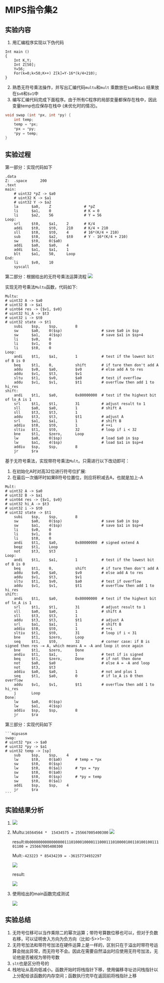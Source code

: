 # MIPS指令集2
## 实验内容
1. 用汇编程序实现以下伪代码
```
Int main ()
{
	Int K,Y;
	Int Z[50];
	Y=56;
	For(k=0;k<50;K++) Z[k]=Y-16*(k/4+210);
}
```
2. 熟悉无符号乘法操作，并写出汇编代码`multu`和`mult`
	乘数放在`$a0`和`$a1`
	结果放在`$v0`和`$v1`中
3. 编写汇编代码完成下面程序。由于所有C程序的局部变量都保存在栈中，因此变量temp也应保存在栈中 (未优化时的情况)。
```C
void swap (int *px, int *py) {
	int temp;
	temp = *px;
	*px = *py;
	*py = temp;
}
```
## 实验过程
第一部分：实现代码如下
```mipsasm
.data
Z:	.space		200
.text
main:
	# uint32 *pZ -> $a0
	# uint32 K -> $a1
	# uint32 Y -> $a2
	la      $a0,    Z               # *pZ
	li      $a1,    0               # K = 0
	li      $a2,    56              # Y = 56
Loop:
	srl     $t0,    $a1,    2       # K/4
	addi    $t0,    $t0,    210     # K/4 + 210
	sll     $t0,    $t0,    4       # 16*(K/4 + 210)
	sub     $t0,    $a2,    $t0     # Y - 16*(K/4 + 210)
	sw      $t0,    0($a0)
	addi    $a0,    $a0,    4
	addi    $a1,    $a1,    1
	blt     $a1,    50,     Loop
End:
	li      $v0,    10
	syscall 
```
第二部分：根据给出的无符号乘法运算流程
![](./img/1.png)

实现无符号乘法`Multu`函数，代码如下:

```mipsasm
Multu:
# uint32 A -> $a0
# uint32 B -> $a1
# uint64 res -> {$v1, $v0}
# uint32 hi_A -> $t3
# uint32 i -> $t0
# uint32 state -> $t1
	subi    $sp,    $sp,        8
	sw      $a0,    0($sp)                  # save $a0 in $sp
	sw      $a1,    4($sp)                  # save $a1 in $sp+4
	li      $v0,    0
	li      $v1,    0
	li      $t0,    0
Loop:
	andi    $t1,    $a1,        1           # test if the lowest bit of B is 0
	beq     $t1,    0,          shift       # if ture then don't add A
	addu    $v0,    $a0,        $v0         # else add A to res
	addu    $v1,    $t3,        $v1
	sltu    $t1,    $v0,        $a0         # test if overflow
	addu    $v1,    $v1,        $t1         # overflow then add 1 to hi_res
shift:
	andi    $t1,    $a0,        0x80000000  # test if the highest bit of lo_A is 1
	srl     $t1,    $t1,        31          # adjust result to 1
	sll     $a0,    $a0,        1           # shift A
	sll     $t3,    $t3,        1
	addu    $t3,    $t3,        $t1         # adjust A
	srl     $a1,    $a1,        1           # shift B
	addiu   $t0,    $t0,        1           # ++i
	sltiu   $t1,    $t0,        32          # loop if i < 32
	bne     $t1,    $zero,      Loop
	lw      $a0,    0($sp)					# load $a0 in $sp
	lw      $a1,    4($sp)					# load $a1 in $sp+4	
	addiu   $sp,    $sp,        8
	jr      $ra
```

基于无符号乘法，实现带符号乘法`Mult`。只需进行以下改动即可：

1. 在初始化A时对高32位进行符号位扩展:
2. 在最后一次循环时如果B符号位置位，则应将积减去A，也就是加上-A
```mipsasm
Mult:
# uint32 A -> $a0
# uint32 B -> $a1
# uint64 res -> {$v1, $v0}
# uint32 hi_A -> $t3
# uint32 i -> $t0
# uint32 state -> $t1
	subi    $sp,    $sp,        8
	sw      $a0,    0($sp)                  # save $a0 in $sp
	sw      $a1,    4($sp)                  # save $a1 in $sp+4
	li      $v0,    0
	li      $v1,    0
	li      $t0,    0
	andi    $t1,    $a0,        0x80000000  # signed extend A
	beqz    $t1,    Loop
	not     $t3,    $t3
Loop:
	andi    $t1,    $a1,        1           # test if the lowest bit of B is 0
	beq     $t1,    0,          shift       # if ture then don't add A
	addu    $v0,    $a0,        $v0         # else add A to res
	addu    $v1,    $t3,        $v1
	sltu    $t1,    $v0,        $a0         # test if overflow
	addu    $v1,    $v1,        $t1         # overflow then add 1 to hi_res
shift:
	andi    $t1,    $a0,        0x80000000  # test if the highest bit of lo_A is 1
	srl     $t1,    $t1,        31          # adjust result to 1
	sll     $a0,    $a0,        1           # shift A
	sll     $t3,    $t3,        1
	addu    $t3,    $t3,        $t1         # adjust A
	srl     $a1,    $a1,        1           # shift B
	addiu   $t0,    $t0,        1           # ++i
	sltiu   $t1,    $t0,        31          # loop if i < 31
	bne     $t1,    $zero,      Loop
	seq     $t1,    $t0,        32          # corner case: if B is signed then res -= A, which means A = -A and loop it once again
	bne     $t1,    $zero,      Done
	andiu   $t1,    $a1,        1           # test if is signed
	beq     $t1,    $zero,      Done        # if not then done
	not     $a0,    $a0                     # else A = -A and loop
	not     $t3,    $t3
	addiu   $a0,    $a0,        1           # not and plus 1
	seq     $t1,    $a0,        0           # if lo_A is 0 then overflow
	addu    $v1,    $v1,        $t1         # overflow then add 1 to hi_res
	j       Loop
Done:
	lw      $a0,    0($sp)
	lw      $a1,    4($sp)
	addiu   $sp,    $sp,        8
	jr      $ra
```

第三部分：实现代码如下

	```mipsasm
	swap:
	# uint32 *px -> $a0
	# uint32 *py -> $a1
	# uint32 temp -> [sp]
		sub     $sp,    $sp,    4
		lw      $t0,    0($a0)      # temp = *px
		sw      $t0,    0($sp)
		lw      $t0,    0($a1)      # *px = *py
		sw      $t0,    0($a0)
		lw      $t0,    0($sp)      # *py = temp
		sw      $t0,    0($a1)
		addi    $sp,    $sp,    4
		jr      $ra
	```
## 实验结果分析
1. ![](./img/2.jpeg)
2. Multu:`16564564 *  15434575 = 255667005400300`
	![](./img/3.jpeg)

	result:`0b0000000000000000111010001000011100011101000010011010010011101100 = 255667005400300`

	Mult:`-423223 * 85434239 = -36157734932297`

	![](./img/4.jpeg)

	result:
	
	![](./img/5.jpeg)

3. 使用给出的main函数完成测试

	![](./img/6.jpeg)
## 实验总结
1. 无符号位移可以当作乘除二的幂次运算；带符号算数位移也可以，但对于负数右移，可以证明舍入方向为负方向（比如-5>>1=-3）
2. 无符号加法和带符号加法在硬件运算上是一样的，区别只在于溢出时带符号运算会抛出异常，而无符号不会。因此在需要自然溢出时应使用无符号加法，无论他是否被视为带符号数
3. `slt`也是区分符号的
4. 栈地址从高向低减小。函数开始时将栈指针下移，使用偏移寻址访问栈指针以上分配给该函数的内存空间；函数执行完毕在返回前将栈指针上移
